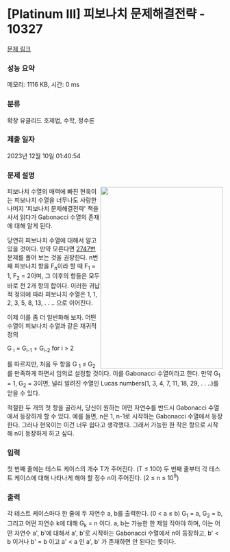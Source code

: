 # [Platinum III] 피보나치 문제해결전략 - 10327 

[문제 링크](https://www.acmicpc.net/problem/10327) 

### 성능 요약

메모리: 1116 KB, 시간: 0 ms

### 분류

확장 유클리드 호제법, 수학, 정수론

### 제출 일자

2023년 12월 10일 01:40:54

### 문제 설명

<p><img alt="" src="https://www.acmicpc.net/upload/images2/crime_scene.png" style="float:right; height:425px; width:286px"></p>

<p>피보나치 수열의 매력에 빠진 현욱이는 피보나치 수열을 너무나도 사랑한 나머지 '피보나치 문제해결전략' 책을 사서 읽다가 Gabonacci 수열의 존재에 대해 알게 된다.</p>

<div>
<p>당연히 피보나치 수열에 대해서 알고 있을 것이다. 만약 모른다면  <a href="https://www.acmicpc.net/problem/2747">2747번</a> 문제를 풀어 보는 것을 권장한다. n번째 피보나치 항을 F<sub>n</sub>이라 할 때 F<sub>1</sub> = 1, F<sub>2</sub> = 2이며, 그 이후의 항들은 모두 바로 전 2개 항의 합이다. 이러한 귀납적 정의에 따라 피보나치 수열은 1, 1, 2, 3, 5, 8, 13, . . .. 으로 이어진다.</p>

<p>이제 이를 좀 더 일반화해 보자. 어떤 수열이 피보나치 수열과 같은 재귀적 정의  </p>

<p>    G <sub>i</sub> = G<sub>i-1</sub> + G<sub>i-2</sub> for i > 2</p>

<p>를 따르지만, 처음 두 항을 G <sub>1</sub> ≤ G<sub>2</sub> 를 만족하게 하면서 임의로 설정할 것이다. 이를 Gabonacci 수열이라고 한다. 만약 G<sub>1</sub> = 1, G<sub>2</sub> = 3이면, 널리 알려진 수열인 Lucas numbers(1, 3, 4, 7, 11, 18, 29, . . ..)를 얻을 수 있다.</p>

<p>적절한 두 개의 첫 항을 골라서, 당신이 원하는 어떤 자연수를 반드시 Gabonacci 수열에서 등장하게 할 수 있다. 예를 들면, n은 1, n-1로 시작하는 Gabonacci 수열에서 등장한다. 그러나 현욱이는 이건 너무 쉽다고 생각했다. 그래서 가능한 한 작은 항으로 시작해 n이 등장하게 하고 싶다.</p>
</div>

### 입력 

 <p>첫 번째 줄에는 테스트 케이스의 개수 T가 주어진다. (T ≤ 100) 두 번째 줄부터 각 테스트 케이스에 대해 나타나게 해야 할 정수 n이 주어진다. (2 ≤ n ≤ 10<sup>9</sup>)</p>

### 출력 

 <p>각 테스트 케이스마다 한 줄에 두 자연수 a, b를 출력한다. (0 < a ≤ b) G<sub>1</sub> = a, G<sub>2</sub> = b, 그리고 어떤 자연수 k에 대해 G<sub>k</sub> = n 이다. a, b는 가능한 한 제일 작아야 하며, 이는 어떤 자연수 a', b'에 대해서 a', b'로 시작하는 Gabonacci 수열에서 n이 등장하고, b' < b 이거나 b' = b 이고 a' < a 인 a', b' 가 존재하면 안 된다는 뜻이다.</p>

